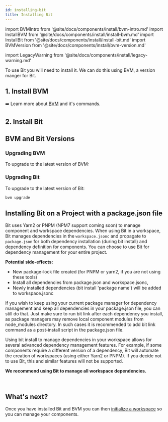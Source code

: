 ```yaml
---
id: installing-bit
title: Installing Bit
---
```


import BVMIntro from '@site/docs/components/install/bvm-intro.md'
import InstallBVM from '@site/docs/components/install/install-bvm.md'
import InstallBit from '@site/docs/components/install/install-bit.md'
import BVMVersion from '@site/docs/components/install/bvm-version.md'

import LegacyWarning from '@site/docs/components/install/legacy-warning.md'

To use Bit you will need to install it. We can do this using BVM, a version manger for Bit.

## 1. Install BVM

<BVMIntro />
<InstallBVM />

:arrow_right: Learn more about [BVM](/building-with-bit/bvm) and it's commands.

## 2. Install Bit

<InstallBit />

## BVM and Bit Versions

<BVMVersion />


### Upgrading BVM

To upgrade to the latest version of BVM:

<InstallBVM />

### Upgrading Bit

To upgrade to the latest version of Bit:

```sh
bvm upgrade
```


## Installing Bit on a Project with a package.json file

Bit uses Yarn2 or PNPM (NPM7 support coming soon) to manage component and workspace dependencies. When using Bit in a workspace, Bit manages dependencies in the `workspace.jsonc` and propagate to `package.json` for both dependency installation (during bit install) and dependency definition for components. You can choose to use Bit for dependency management for your entire project.

**Potential side-effects:**

- New package-lock file created (for PNPM or yarn2, if you are not using these tools)
- Install all dependencies from package.json and workspace.jsonc,
- Newly installed dependencies (bit install 'package name') will be added to workspace.jsonc

If you wish to keep using your current package manager for dependency management and keep all dependencies in your package.json file, you can still do that. Just make sure to run bit link after each dependency you install, as package managers may remove local component modules from node_modules directory. In such cases it is recommended to add bit link command as a post-install script in the package.json file.

Using bit install to manage dependencies in your workspace allows for several advanced dependency management features. For example, if some components require a different version of a dependency, Bit will automate the creation of workspaces (using either Yarn2 or PNPM). If you decide not to use Bit, this and similar features will not be supported.

**We recommend using Bit to manage all workspace dependencies.**

<br />

<LegacyWarning />

## What's next?

Once you have installed Bit and BVM you can then [initialize a workspace](initializing-workspace) so you can manage your components.


